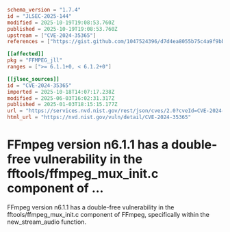 ```toml
schema_version = "1.7.4"
id = "JLSEC-2025-144"
modified = 2025-10-19T19:08:53.760Z
published = 2025-10-19T19:08:53.760Z
upstream = ["CVE-2024-35365"]
references = ["https://gist.github.com/1047524396/d7d4ea8055b75c4a9f9bbcff31d21423", "https://github.com/FFmpeg/FFmpeg/blob/n6.1.1/fftools/ffmpeg_mux_init.c#L886", "https://github.com/ffmpeg/ffmpeg/commit/ced5c5fdb8634d39ca9472a2026b2d2fea16c4e5"]

[[affected]]
pkg = "FFMPEG_jll"
ranges = [">= 6.1.1+0, < 6.1.2+0"]

[[jlsec_sources]]
id = "CVE-2024-35365"
imported = 2025-10-18T14:07:17.238Z
modified = 2025-06-03T16:02:31.317Z
published = 2025-01-03T18:15:15.177Z
url = "https://services.nvd.nist.gov/rest/json/cves/2.0?cveId=CVE-2024-35365"
html_url = "https://nvd.nist.gov/vuln/detail/CVE-2024-35365"
```

# FFmpeg version n6.1.1 has a double-free vulnerability in the fftools/ffmpeg_mux_init.c component of ...

FFmpeg version n6.1.1 has a double-free vulnerability in the fftools/ffmpeg_mux_init.c component of FFmpeg, specifically within the new_stream_audio function.

